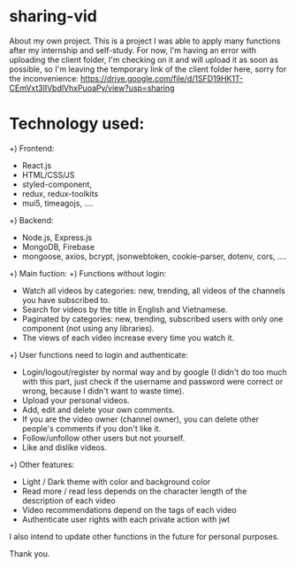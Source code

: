 # sharing-vid

About my own project. This is a project I was able to apply many functions after my internship and self-study. For now, I'm having an error with uploading the client folder, I'm checking on it and will upload it as soon as possible, so I'm leaving the temporary link of the client folder here, sorry for the inconvenience:
https://drive.google.com/file/d/1SFD19HK1T-CEmVxt3lIVbdlVhxPuoaPy/view?usp=sharing

# Technology used:

+) Frontend:
- React.js
- HTML/CSS/JS
- styled-component,
- redux, redux-toolkits
- mui5, timeagojs, ....

+) Backend:
- Node.js, Express.js
- MongoDB, Firebase
- mongoose, axios, bcrypt, jsonwebtoken, cookie-parser, dotenv, cors, ....

+) Main fuction:
+) Functions without login:
- Watch all videos by categories: new, trending, all videos of the channels you have subscribed to.
- Search for videos by the title in English and Vietnamese.
- Paginated by categories: new, trending, subscribed users with only one component (not using any libraries).
- The views of each video increase every time you watch it.

+) User functions need to login and authenticate:
- Login/logout/register by normal way and by google (I didn't do too much with this part, just check if the username and password were correct or wrong, because I didn't want to waste time).
- Upload your personal videos.
- Add, edit and delete your own comments.
- If you are the video owner (channel owner), you can delete other people's comments if you don't like it.
- Follow/unfollow other users but not yourself.
- Like and dislike videos.

+) Other features:
- Light / Dark theme with color and background color
- Read more / read less depends on the character length of the description of each video
- Video recommendations depend on the tags of each video
- Authenticate user rights with each private action with jwt








I also intend to update other functions in the future for personal purposes.

Thank you.
